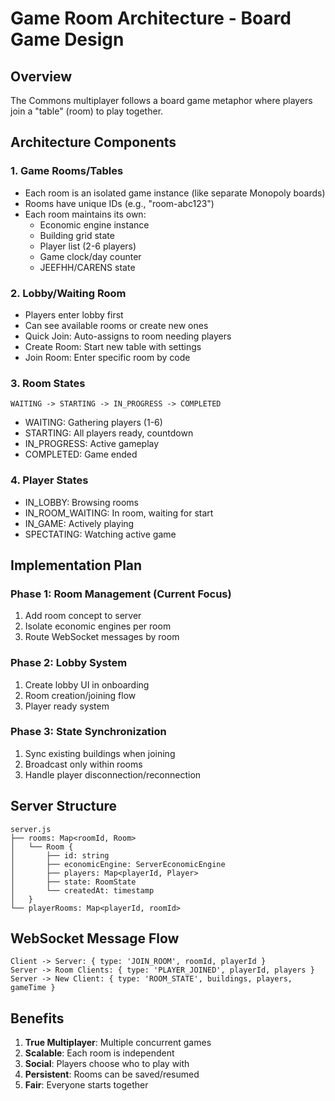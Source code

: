 # Game Room Architecture - Board Game Design

## Overview
The Commons multiplayer follows a board game metaphor where players join a "table" (room) to play together.

## Architecture Components

### 1. Game Rooms/Tables
- Each room is an isolated game instance (like separate Monopoly boards)
- Rooms have unique IDs (e.g., "room-abc123")
- Each room maintains its own:
  - Economic engine instance
  - Building grid state
  - Player list (2-6 players)
  - Game clock/day counter
  - JEEFHH/CARENS state

### 2. Lobby/Waiting Room
- Players enter lobby first
- Can see available rooms or create new ones
- Quick Join: Auto-assigns to room needing players
- Create Room: Start new table with settings
- Join Room: Enter specific room by code

### 3. Room States
```
WAITING -> STARTING -> IN_PROGRESS -> COMPLETED
```
- WAITING: Gathering players (1-6)
- STARTING: All players ready, countdown
- IN_PROGRESS: Active gameplay
- COMPLETED: Game ended

### 4. Player States
- IN_LOBBY: Browsing rooms
- IN_ROOM_WAITING: In room, waiting for start
- IN_GAME: Actively playing
- SPECTATING: Watching active game

## Implementation Plan

### Phase 1: Room Management (Current Focus)
1. Add room concept to server
2. Isolate economic engines per room
3. Route WebSocket messages by room

### Phase 2: Lobby System
1. Create lobby UI in onboarding
2. Room creation/joining flow
3. Player ready system

### Phase 3: State Synchronization
1. Sync existing buildings when joining
2. Broadcast only within rooms
3. Handle player disconnection/reconnection

## Server Structure
```
server.js
├── rooms: Map<roomId, Room>
│   └── Room {
│       ├── id: string
│       ├── economicEngine: ServerEconomicEngine
│       ├── players: Map<playerId, Player>
│       ├── state: RoomState
│       └── createdAt: timestamp
│   }
└── playerRooms: Map<playerId, roomId>
```

## WebSocket Message Flow
```
Client -> Server: { type: 'JOIN_ROOM', roomId, playerId }
Server -> Room Clients: { type: 'PLAYER_JOINED', playerId, players }
Server -> New Client: { type: 'ROOM_STATE', buildings, players, gameTime }
```

## Benefits
1. **True Multiplayer**: Multiple concurrent games
2. **Scalable**: Each room is independent
3. **Social**: Players choose who to play with
4. **Persistent**: Rooms can be saved/resumed
5. **Fair**: Everyone starts together
